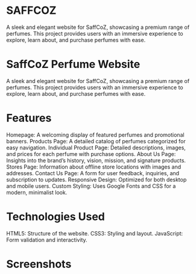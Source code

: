 # SAFFCOZ
A sleek and elegant website for SaffCoZ, showcasing a premium range of perfumes. This project provides users with an immersive experience to explore, learn about, and purchase perfumes with ease.


# SaffCoZ Perfume Website
A sleek and elegant website for SaffCoZ, showcasing a premium range of perfumes. This project provides users with an immersive experience to explore, learn about, and purchase perfumes with ease.

# Features
Homepage: A welcoming display of featured perfumes and promotional banners.
Products Page: A detailed catalog of perfumes categorized for easy navigation.
Individual Product Page: Detailed descriptions, images, and prices for each perfume with purchase options.
About Us Page: Insights into the brand’s history, vision, mission, and signature products.
Stores Page: Information about offline store locations with images and addresses.
Contact Us Page: A form for user feedback, inquiries, and subscription to updates.
Responsive Design: Optimized for both desktop and mobile users.
Custom Styling: Uses Google Fonts and CSS for a modern, minimalist look.

# Technologies Used
HTML5: Structure of the website.
CSS3: Styling and layout.
JavaScript: Form validation and interactivity.

# Screenshots

